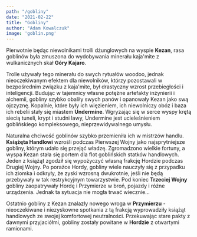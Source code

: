 ```yaml
---
path: "/gobliny"
date: "2021-02-22"
title: "Gobliny"
author: "Adam Kowalczuk"
image: 'goblin.png'
---
```

Pierwotnie będąc niewolnikami trolli dżunglowych na wyspie **Kezan**, rasa goblinów była zmuszona do wydobywania minerału kaja'mite z wulkanicznych skał **Góry Kajaro**.

Trolle używały tego minerału do swych rytuałów woodoo, jednak nieoczekiwanym efektem dla niewolników, którzy pozostawali w bezpośrednim związku z kaja'mite, był drastyczny wzrost przebiegłości i inteligencji. Budując w tajemnicy własne potężne artefakty inżynierii i alchemii, gobliny szybko obaliły swych panów i opanowały Kezan jako swą ojczyznę. Kopalnie, które były ich więzieniem, ich niewolniczy obóz i baza ich rebelii stały się miastem **Undermine**. Wgryzając się w serce wyspy krętą siecią tuneli, krypt i studni lawy, Undermine jest ucieleśnieniem goblińskiego kompleksowego, nieprzewidywalnego umysłu.

Naturalna chciwość goblinów szybko przemieniła ich w mistrzów handlu. **Książęta Handlowi** wzrośli podczas Pierwszej Wojny jako najsprytniejsze gobliny, którym udało się przejąć władzę. Zgromadzono wielkie fortuny, a wyspa Kezan stała się portem dla flot goblińskich statków handlowych. Jeden z książąt zgodził się wypożyczyć własną frakcję Hordzie podczas Drugiej Wojny. Po porażce Hordy, gobliny wiele nauczyły się z przypadku ich ziomka i odkryły, że zyski wzrosną dwukrotnie, jeśli nie będą przebywały w tak restrykcyjnym towarzystwie. Pod koniec **Trzeciej Wojny** gobliny zaopatrywały Hordę i Przymierze w broń, pojazdy i różne urządzenia. Jednak ta sytuacja nie mogła trwać wiecznie...

Ostatnio gobliny z Kezan znalazły nowego wroga w **Przymierzu** - nieoczekiwane i niezyskowne spotkania z tą frakcją wyprowadziły książąt handlowych ze swojej komfortowej neutralności. Przekuwając stare pakty z dawnymi przyjaciółmi, gobliny zostały powitane w **Hordzie** z otwartymi ramionami.

